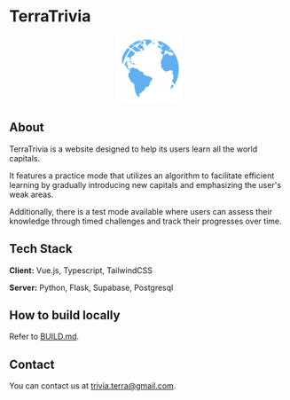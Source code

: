 
# TerraTrivia

<p align="center" href="https://terratrivia.app/">
  <img src="./frontend/src/assets/icons/color/terra.svg" alt="TerraTrivia" width="120"/>
</p>

## About

TerraTrivia is a website designed to help its users learn all the world capitals.

It features a practice mode that utilizes an algorithm to facilitate efficient learning by gradually introducing new capitals and emphasizing the user's weak areas.

Additionally, there is a test mode available where users can assess their knowledge through timed challenges and track their progresses over time.

## Tech Stack

**Client:** Vue.js, Typescript, TailwindCSS

**Server:** Python, Flask, Supabase, Postgresql

## How to build locally

Refer to [BUILD.md](./BUILD.md).

## Contact

You can contact us at trivia.terra@gmail.com.
